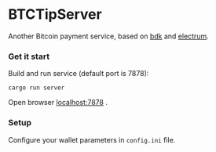 BTCTipServer
===
Another Bitcoin payment service, based on [bdk](https://github.com/bitcoindevkit/bdk) and [electrum](https://github.com/bitcoindevkit/rust-electrum-client).

### Get it start
Build and run service (default port is 7878):
```
cargo run server
```

Open browser
[localhost:7878](http://localhost:7878) .

### Setup
Configure your wallet parameters in `config.ini` file.
